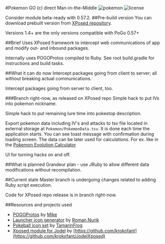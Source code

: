 #Pokemon GO (c) direct Man-in-the-Middle
![pokemon](https://img.shields.io/badge/Pokemon%20GO-0.57.2-blue.svg?style=flat-square")
![license](https://img.shields.io/github/license/ELynx/pokemon-go-xposed-mitm.svg)

Consider module beta-ready with 0.57.2.
##Pre-build version
You can download prebuilt version from [XPosed repository](http://repo.xposed.info/module/com.elynx.pogoxmitm).

Versions 1.4+ are the only versions compatible with PoGo 0.57+

##Brief
Uses XPosed framework to intercept web communications of app and modify out- and inbound packages.

Internally uses POGOProtos compiled to Ruby. See root build.gradle for instructions and build tasks.

##What it can do now
Intercept packages going from client to server; all without breaking actual communications.

Intercept packages going from server to client, too.

###Branch right-now, as released on XPosed repo
Simple hack to put IVs into pokemon nickname.

Simple hack to put remaining lure time into pokestop description.

Export pokemon data including IV's and attacks to tsv file located in external storage at `Pokemon/PokemonData.tsv`.
It is done each time the application starts. You can see toast message with confirmation during loading screen.
The data can be later used for calculations. For ex. like in the [Pokemon Evolution Calculator](https://docs.google.com/spreadsheets/d/1vlEsToajcid9KTkLzgqZCpji8bDVEpMM6GQ8SqNL4-k/edit?usp=sharing)

UI for turning hacks on and off.

##What is planned
Grandeur plan - use JRuby to allow different data modifications without recompilation.

##Current state
Master branch is undergoing changes related to adding Ruby script execution.

Code for XPosed repo release is in branch right-now.

##Resources and projects used
* [POGOProtos](https://github.com/AeonLucid/POGOProtos) by [Mike](https://github.com/AeonLucid)
* [Launcher icon generator](https://romannurik.github.io/AndroidAssetStudio/index.html) by [Roman Nurik](https://github.com/romannurik)
* [Pokeball icon set](http://tamarinfrog.deviantart.com/art/All-Poke-Balls-Free-Icons-368996730) by [TamarinFrog](http://tamarinfrog.deviantart.com/)
* [Xposed module for Jodel](https://github.com/krokofant/JodelXposed) by [https://github.com/krokofant](https://github.com/krokofant/JodelXposed)
